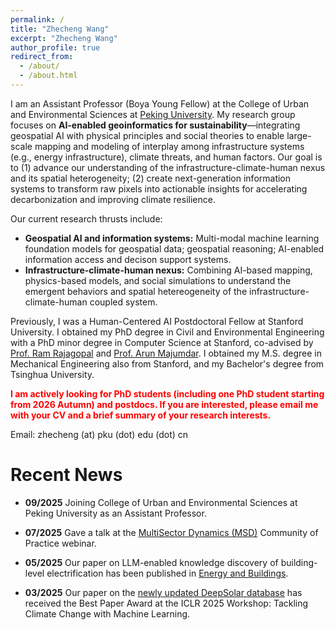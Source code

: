 ```yaml
---
permalink: /
title: "Zhecheng Wang"
excerpt: "Zhecheng Wang"
author_profile: true
redirect_from: 
  - /about/
  - /about.html
---
```



I am an Assistant Professor (Boya Young Fellow) at the College of Urban and Environmental Sciences at [Peking University](https://english.pku.edu.cn/). My research group focuses on **AI-enabled geoinformatics for sustainability**—integrating geospatial AI with physical principles and social theories to enable large-scale mapping and modeling of interplay among infrastructure systems (e.g., energy infrastructure), climate threats, and human factors. Our goal is to (1) advance our understanding of the infrastructure-climate-human nexus and its spatial heterogeneity; (2) create next-generation information systems to transform raw pixels into actionable insights for accelerating decarbonization and improving climate resilience.

Our current research thrusts include:

* **Geospatial AI and information systems:** Multi-modal machine learning foundation models for geospatial data; geospatial reasoning; AI-enabled information access and decison support systems.
* **Infrastructure-climate-human nexus:** Combining AI-based mapping, physics-based models, and social simulations to understand the emergent behaviors and spatial hetereogeneity of the infrastructure-climate-human coupled system.

Previously, I was a Human-Centered AI Postdoctoral Fellow at Stanford University. I obtained my PhD degree in Civil and Environmental Engineering with a PhD minor degree in Computer Science at Stanford, co-advised by [Prof. Ram Rajagopal](https://profiles.stanford.edu/ram-rajagopal) and [Prof. Arun Majumdar](https://profiles.stanford.edu/arun-majumdar). I obtained my M.S. degree in Mechanical Engineering also from Stanford, and my Bachelor's degree from Tsinghua University. 

<span style="color:red">**I am actively looking for PhD students (including one PhD student starting from 2026 Autumn) and postdocs. If you are interested, please email me with your CV and a brief summary of your research interests.**</span>

Email: zhecheng (at) pku (dot) edu (dot) cn


Recent News 
======


* **09/2025** Joining College of Urban and Environmental Sciences at Peking University as an Assistant Professor.


* **07/2025** Gave a talk at the [MultiSector Dynamics (MSD)](https://multisectordynamics.org/) Community of Practice webinar.


* **05/2025** Our paper on LLM-enabled knowledge discovery of building-level electrification has been published in [Energy and Buildings](https://doi.org/10.1016/j.enbuild.2025.115890).


* **03/2025** Our paper on the [newly updated DeepSolar database](https://www.climatechange.ai/papers/iclr2025/55) has received the Best Paper Award at the ICLR 2025 Workshop: Tackling Climate Change with Machine Learning.
